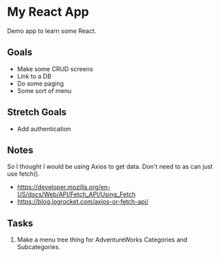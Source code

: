 # My React App

Demo app to learn some React.

## Goals
* Make some CRUD screens
* Link to a DB
* Do some paging
* Some sort of menu

## Stretch Goals
* Add authentication

## Notes

So I thought I would be using Axios to get data. Don't need to as can just use fetch().
* https://developer.mozilla.org/en-US/docs/Web/API/Fetch_API/Using_Fetch
* https://blog.logrocket.com/axios-or-fetch-api/

## Tasks

1. Make a menu tree thing for AdventureWorks Categories and Subcategories.